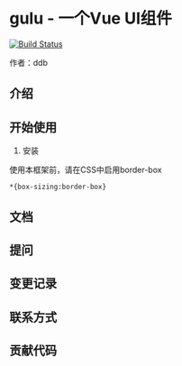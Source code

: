 # gulu - 一个Vue UI组件

[![Build Status](https://travis-ci.org/DDB324/gulu.svg?branch=master)](https://travis-ci.org/DDB324/gulu)

作者：ddb

## 介绍

## 开始使用
1. 安装 

使用本框架前，请在CSS中启用border-box

```
*{box-sizing:border-box}
```

## 文档

## 提问

## 变更记录

## 联系方式

## 贡献代码

